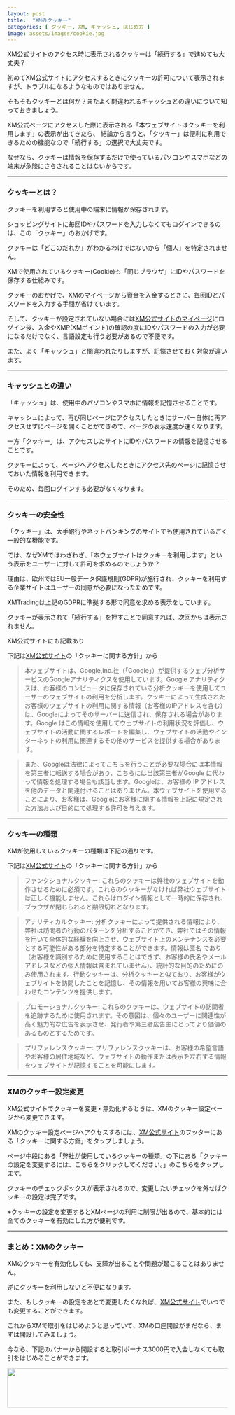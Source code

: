 ```yaml
---
layout: post
title:  "XMのクッキー"
categories: [ クッキー, XM, キャッシュ, はじめ方 ]
image: assets/images/cookie.jpg
---
```


XM公式サイトのアクセス時に表示されるクッキーは「続行する」で進めても大丈夫？

初めてXM公式サイトにアクセスするときにクッキーの許可について表示されますが、トラブルになるようなものではありません。

そもそもクッキーとは何か？またよく間違われるキャッシュとの違いについて知っておきましょう。

XM公式ページにアクセスした際に表示される「本ウェブサイトはクッキーを利用します」の表示が出てきたら、 結論から言うと、「クッキー」は便利に利用できるための機能なので「続行する」の選択で大丈夫です。

なぜなら、クッキーは情報を保存するだけで使っているパソコンやスマホなどの端末が危険にさらされることはないからです。

<hr>

### クッキーとは？

クッキーを利用すると使用中の端末に情報が保存されます。

ショッピングサイトに毎回IDやパスワードを入力しなくてもログインできるのは、この「クッキー」のおかげです。

クッキーは「どこのだれか」がわかるわけではないから「個人」を特定されません。

XMで使用されているクッキー(Cookie)も「同じブラウザ」にIDやパスワードを保存する仕組みです。

クッキーのおかげで、XMのマイページから資金を入金するときに、毎回IDとパスワードを入力する手間が省けています。

そして、クッキーが設定されていない場合には<a href="https://clicks.affstrack.com/c?c=550036&l=ja&p=22">XM公式サイトのマイページ</a>にログイン後、入金やXMP(XMポイント)の確認の度にIDやパスワードの入力が必要になるだけでなく、言語設定も行う必要があるので不便です。

また、よく「キャッシュ」と間違われたりしますが、記憶させておく対象が違います。

<hr>

### キャッシュとの違い


「キャッシュ」は、使用中のパソコンやスマホに情報を記憶させることです。

キャッシュによって、再び同じページにアクセスしたときにサーバー自体に再アクセスせずにページを開くことができので、ページの表示速度が速くなります。

一方「クッキー」は、アクセスしたサイトにIDやパスワードの情報を記憶させることです。

クッキーによって、ページへアクセスしたときにアクセス先のページに記憶させておいた情報を利用できます。

そのため、毎回ログインする必要がなくなります。

<hr>

### クッキーの安全性


「クッキー」は、大手銀行やネットバンキングのサイトでも使用されているごく一般的な機能です。

では、なぜXMではわざわざ、「本ウェブサイトはクッキーを利用します」という表示をユーザーに対して許可を求めるのでしょうか？

理由は、欧州ではEU一般データ保護規則(GDPR)が施行され、クッキーを利用する企業サイトはユーザーの同意が必要になったためです。

XMTradingは上記のGDPRに準拠する形で同意を求める表示をしています。

クッキーが表示されて「続行する」を押すことで同意すれば、次回からは表示されません。

XM公式サイトにも記載あり

下記は<a href="https://clicks.affstrack.com/c?c=550036&l=ja&p=0">XM公式サイト</a>の「クッキーに関する方針」から

>本ウェブサイトは、Google,Inc.社（「Google」）が提供するウェブ分析サービスのGoogleアナリティクスを使用しています。Google アナリティクスは、お客様のコンピュータに保存されている分析クッキーを使用してユーザーのウェブサイトの利用を分析します。クッキーによって生成されたお客様のウェブサイトの利用に関する情報（お客様のIPアドレスを含む）は、Googleによってそのサーバーに送信され、保存される場合があります。Google はこの情報を使用してウェブサイトの利用状況を評価し、ウェブサイトの活動に関するレポートを編集し、ウェブサイトの活動やインターネットの利用に関連するその他のサービスを提供する場合があります。

>また、Googleは法律によってこちらを行うことが必要な場合には本情報を第三者に転送する場合があり、こちらには当該第三者がGoogle に代わって情報を処理する場合も該当します。Googleは、お客様の IP アドレスを他のデータと関連付けることはありません。本ウェブサイトを使用することにより、お客様は、Googleにお客様に関する情報を上記に規定された方法および目的にて処理する許可を与えます。


<hr>


### クッキーの種類

XMが使用しているクッキーの種類は下記の通りです。

下記は<a href="https://clicks.affstrack.com/c?c=550036&l=ja&p=0">XM公式サイト</a>の「クッキーに関する方針」から

>ファンクショナルクッキー: これらのクッキーは弊社のウェブサイトを動作させるために必須です。これらのクッキーがなければ弊社ウェブサイトは正しく機能しません。これらはログイン情報として一時的に保存され、ブラウザが閉じられると期限切れとなります。

>アナリティカルクッキー: 分析クッキーによって提供される情報により、弊社は訪問者の行動のパターンを分析することができ、弊社ではその情報を用いて全体的な経験を向上させ、ウェブサイト上のメンテナンスを必要とする可能性がある部分を特定することができます。情報は匿名 であり（お客様を識別するために使用することはできず、お客様の氏名やメールアドレスなどの個人情報は含まれていません）、統計的な目的のためにのみ使用されます。行動クッキーは、分析クッキーと似ており、お客様がウェブサイトを訪問したことを記憶し、その情報を用いてお客様の興味に合わせたコンテンツを提供します。

>プロモーショナルクッキー: これらのクッキーは、ウェブサイトの訪問者を追跡するために使用されます。その意図は、個々のユーザーに関連性が高く魅力的な広告を表示させ、発行者や第三者広告主にとってより価値のあるものとするためです。

>プリファレンスクッキー: プリファレンスクッキーは、お客様の希望言語やお客様の居住地域など、ウェブサイトの動作または表示を左右する情報をウェブサイトが記憶することを可能にします。


<hr>


### XMのクッキー設定変更


XM公式サイトでクッキーを変更・無効化するときは、XMのクッキー設定ページから変更できます。

XMのクッキー設定ページへアクセスするには、<a href="https://clicks.affstrack.com/c?c=550036&l=ja&p=0">XM公式サイト</a>のフッターにある「クッキーに関する方針」をタップしましょう。

ページ中段にある「弊社が使用しているクッキーの種類」の下にある「クッキーの設定を変更するには、こちらをクリックしてください。」のこちらをタップします。

クッキーのチェックボックスが表示されるので、変更したいチェックを外せばクッキーの設定は完了です。

※クッキーの設定を変更するとXMページの利用に制限が出るので、基本的には全てのクッキーを有効にした方が便利です。




<hr>


### まとめ：XMのクッキー


XMのクッキーを有効化しても、支障が出ることや問題が起こることはありません。

逆にクッキーを利用しないと不便になります。

また、もしクッキーの設定をあとで変更したくなれば、<a href="https://clicks.affstrack.com/c?c=550036&l=ja&p=0">XM公式サイト</a>でいつでも変更することができます。

これからXMで取引をはじめようと思っていて、XMの口座開設がまだなら、まずは開設してみましょう。

今なら、下記のバナーから開設すると取引ボーナス3000円で入金しなくても取引をはじめることができます。

<a href="https://clicks.affstrack.com/c?m=9257&c=550036" referrerpolicy="no-referrer-when-downgrade"><img src="https://ads.affstrack.com/i/9257?c=550036" width="728" height="90" referrerpolicy="no-referrer-when-downgrade"/></a>